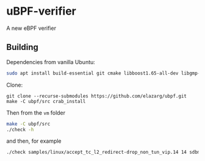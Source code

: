 # uBPF-verifier

A new eBPF verifier

## Building

Dependencies from vanilla Ubuntu:
```bash
sudo apt install build-essential git cmake libboost1.65-all-dev libgmp-dev libmpfr-dev
```

Clone:
```
git clone --recurse-submodules https://github.com/elazarg/ubpf.git
make -C ubpf/src crab_install
```

Then from the `vm` folder
```bash
make -C ubpf/src
./check -h
```

and then, for example

```bash
./check samples/linux/accept_tc_l2_redirect-drop_non_tun_vip.14 14 sdbm-arr
```
